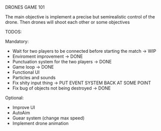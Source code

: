 DRONES GAME 101

The main objective is implement a precise but semirealistic control of the drone. Then drones will shoot each other or 
some objectives


TODOS:

Mandatory:
- Wait for two players to be connected before starting the match -> WIP
- Enviroment improvement -> DONE
- Punctuation system for the two players -> DONE
- Game loop -> DONE
- Functional UI
- Particles and sounds
- Fix shity input thing -> PUT EVENT SYSTEM BACK AT SOME POINT
- Fix bug of objects not being destroyed -> DONE

Optional:
- Improve UI
- AutoAim
- Guear system (change max speed)
- Implement drone animation
